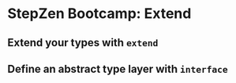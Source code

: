 # StepZen Bootcamp: Extend

## Extend your types with `extend`

## Define an abstract type layer with `interface`